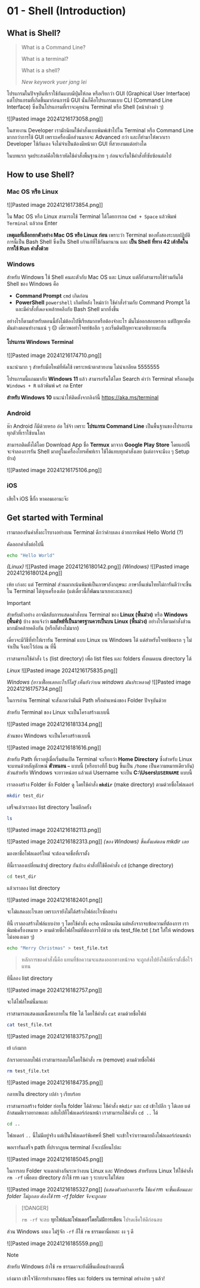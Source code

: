 # 01 - Shell (Introduction)

## What is Shell?

> What is a Command Line? 
> 
> What is a terminal? 
> 
> What is a shell? 
> 
> *New keywork yuer jang lei*

โปรแกรมในปัจจุบันที่เราใช้กันแบบมีปุ่มให้กด หรือเรียกว่า GUI (Graphical User Interface) แต่โปรแกรมที่เกิดขึ้นมาก่อนการมี GUI นั่นก็คือโปรแกรมแบบ CLI (Command Line Interface) ซึ่งเป็นโปรแกรมที่เราจะคุยผ่าน Terminal หรือ Shell (หน้าต่างดำ ๆ)

![[Pasted image 20241216173058.png]]

ในสายงาน Developer เรามักนิยมใช้คำสั่งแบบพิมพ์เข้าไปใน Terminal หรือ Command Line มากกว่าการใช้ GUI เพราะเครื่องมือส่วนมากจะ Advanced กว่า และก็ทำมาให้พวกเรา Developer ใช้กันเอง จึงไม่จำเป็นต้องมีหน้าตา GUI ที่สวยงามแต่อย่างใด

ในบทแรก จุดประสงค์คือให้เราหัดใช้คำสั่งพื้นฐานง่าย ๆ ก่อนจะเริ่มใช้คำสั่งที่ซับซ้อนต่อไป

## How to use Shell?

### Mac OS หรือ Linux

![[Pasted image 20241216173854.png]]

ใน Mac OS หรือ Linux สามารถใช้ Terminal ได้โดยการกด `Cmd + Space` แล้วพิมพ์ `Terminal` แล้วกด Enter

**เหตุผลที่เลือกยกตัวอย่าง Mac OS หรือ Linux ก่อน** เพราะว่า Terminal ของทั้งสองระบบปฏิบัติการนี้เป็น Bash Shell ซึ่งเป็น Shell เก่าแก่ที่ใช้กันมานาน และ **เป็น Shell ที่ทาง 42 เค้ายึดในการใช้ Run คำสั่งด้วย**
### Windows

สำหรับ Windows ใช้ Shell คนละตัวกับ Mac OS และ Linux แต่ก็ยังสามารถใช้ร่วมกันได้ Shell ของ Windows คือ 

- **Command Prompt** `cmd` เกิดก่อน
- **PowerShell** `powershell` เกิดทีหลัง ใหม่กว่า ใช้คำสั่งร่วมกับ Command Prompt ได้ และมีคำสั่งที่*พอจะ*คล้ายคลึงกับ Bash Shell มากยิ่งขึ้น

อย่างไรก็ตามสำหรับตอนนี้ยังไม่ต้องไปซีเรียสมากหรือต้องจำอะไร มันไม่ออกสอบหรอก แต่ปัญหาคือมันต่างตอนทำงานแน่ ๆ 😔 เดี๋ยวพอทำโจทย์ข้อลึก ๆ ละเริ่มติดปัญหาจะมาอธิบายละกัน
#### โปรแกรม Windows Terminal

![[Pasted image 20241216174710.png]]

แนะนำมาก ๆ สำหรับมือใหม่ที่หัดใช้ เพราะหน้าตาสวยงาม ไม่น่าเกลียด 5555555

โปรแกรมนี้แถมมากับ **Windows 11** แล้ว สามารถรันได้โดย Search คำว่า Terminal หรือกดปุ่ม `Windows + R` แล้วพิมพ์ `wt` กด Enter

**สำหรับ Windows 10** แนะนำให้ติดตั้งจากลิงก์นี้ https://aka.ms/terminal 

### Android

ห๊า Android ก็มีด้วยหรอ อ๋อ ใช่จ้า เพราะ **โปรแกรม Command Line** เป็นพื้นฐานของโปรแกรมทุกตัวที่เราใช้บนโลก

สามารถติดตั้งได้โดย Download App ชื่อ **Termux** มาจาก **Google Play Store** โดยแอปนี้จะจำลองการรัน Shell มาอยู่ในเครื่องโทรศัพท์เรา ใช้ได้แทบทุกคำสั่งเลย (แต่อาจจะมีงง ๆ Setup บ้าง)

![[Pasted image 20241216175106.png]]
### iOS

เสียใจ iOS ขี้กั้ก หาคอมเอานะจ๊ะ
## Get started with Terminal

เรามาลองรันคำสั่งอะไรบางอย่างบน Terminal ดีกว่าค้าบเตง ด้วยการพิมพ์ Hello World (?)

คัดลอกคำสั่งต่อไปนี้

```sh
echo "Hello World"
```

*(Linux)*
![[Pasted image 20241216180142.png]]
*(Windows)*
![[Pasted image 20241216180124.png]]

เห้ย เก่งอะ แต่ Terminal ส่วนมากเน้นพิมพ์เป็นภาษาอังกฤษนะ ภาษาอื่นเช่นไทยไม่การันตีว่าจะขึ้นใน Terminal ได้ทุกเครื่องเด้อ (แต่เดี๋ยวนี้ก็พัฒนามาเยอะละแหละ)

> [!IMPORTANT]
> สำหรับตัวอย่าง อาจมีสลับการแสดงคำสั่งบน Terminal ของ **Linux (พื้นม่วง)** หรือ **Windows (พื้นดำ)** บ้าง ขอแจ้งว่า **ผลลัพธ์ที่เป็นมาตรฐานควรเป็นบน Linux (พื้นม่วง)** อย่างไรก็ตามคำสั่งส่วนมากมักคล้ายคลึงกัน (หรือก็ต่างไม่มาก)
> 
> เดี๋ยวจะมีวิธีที่ทำให้เรารัน Terminal แบบ Linux บน Windows ได้ แต่สำหรับโจทย์ข้อแรก ๆ ไม่จำเป็น จึงละไว้ก่อน ณ ที่นี้

เราสามารถใช้คำสั่ง `ls` (list directory) เพื่อ list files และ folders ทั้งหมดบน directory ได้

*Linux*
![[Pasted image 20241216175835.png]]

*Windows (ยาวเฟื้อยเลยอะไรก็ไม่รู้ เห็นยังว่าบน windows มันประหลาด)*
![[Pasted image 20241216175734.png]]

ในการอ่าน Terminal จะสังเกตว่ามันมี Path หรือตำแหน่งของ Folder ปัจจุบันด้วย

สำหรับ Terminal ของ Linux จะเป็นโครงสร้างแบบนี้

![[Pasted image 20241216181334.png]]

ส่วนของ Windows จะเป็นโครงสร้างแบบนี้

![[Pasted image 20241216181616.png]]

สำหรับ Path ที่เราอยู่เมื่อเริ่มต้นเปิด Terminal จะเรียกว่า **Home Directory** ซึ่งสำหรับ Linux จะแทนด้วยสัญลักษณ์ **ตัวหนอน `~`** แบบนี้ (หรือบางทีก็ bug ขึ้นเป็น `/home` เป็นความหมายเดียวกัน) ส่วนสำหรับ Windows จะยาวหน่อย แล้วแต่ Username จะเป็น **C:\Users\\`USERNAME`** แบบนี้

เราลองสร้าง Folder ซัก Folder ดู โดยใช้คำสั่ง **`mkdir`** (make directory) ตามด้วยชื่อโฟลเดอร์

```sh
mkdir test_dir
```

เสร็จแล้วเราลอง list directory ใหม่อีกครั้ง

```sh
ls
```

![[Pasted image 20241216182113.png]]

![[Pasted image 20241216182313.png]]
*(ของ Windows) ขึ้นตั้งแต่ตอน mkdir เลย*

มองหาชื่อโฟลเดอร์ใหม่ จะต้องเจอชื่อที่เราตั้ง

ทีนี้เราลองเปลี่ยนเข้าสู่ directory กันบ้าง คำสั่งที่ใช้คือคำสั่ง `cd` (change directory)

```sh
cd test_dir
```

แล้วเราลอง list directory

![[Pasted image 20241216182401.png]]

จะไม่แสดงอะไรเลย เพราะเรายังไม่ได้สร้างไฟล์อะไรซักอย่าง

ทีนี้ เราลองสร้างไฟล์แบบง่าย ๆ โดยใช้คำสั่ง `echo`  เหมือนเดิม แต่หลังจากจบข้อความที่ต้องการ เราพิมพ์เครื่องหมาย > ตามด้วยชื่อไฟล์ใหม่ที่ต้องการไปด้วย เช่น test_file.txt (.txt ใส่ให้ windows ไม่งอแงเฉย ๆ)

```sh
echo "Merry Christmas" > test_file.txt
```

> หลักการของคำสั่งนี้คือ แทนที่ข้อความจะแสดงออกทางหน้าจอ จะถูกส่งไปยังไฟล์ที่เราตั้งชื่อไว้แทน

ทีนี้ลอง list directory

![[Pasted image 20241216182757.png]]

จะได้ไฟล์ใหม่นี้มาและ

เราสามารถแสดงผลเนื้อหาภายใน file ได้ โดยใช้คำสั่ง `cat` ตามด้วยชื่อไฟล์

```sh
cat test_file.txt
```

![[Pasted image 20241216183757.png]]

เย้ เก่งมาก

ถ้าเราอยากลบไฟล์ เราสามารถลบได้โดยใช้คำสั่ง `rm` (remove) ตามด้วยชื่อไฟล์

```sh
rm test_file.txt
```

![[Pasted image 20241216184735.png]]

กลายเป็น directory เปล่า ๆ เรียบร้อย

เราสามารถสร้าง folder ย่อยใน folder ได้ด้วยนะ ใช้คำสั่ง `mkdir` และ `cd` เข้าไปลึก ๆ ได้เลย แต่ถ้าสมมติเราอยากพอละ กลับไปที่โฟลเดอร์ก่อนหน้า เราสามารถใช้คำสั่ง `cd ..` ได้

```sh
cd ..
```

โฟลเดอร์ `..` นี้ไม่มีอยู่จริง แต่เป็นโฟลเดอร์พิเศษที่ Shell จะเข้าใจว่าเราหมายถึงโฟลเดอร์ก่อนหน้า

พอเรารันเสร็จ path ที่ปรากฏบน terminal ก็จะเปลี่ยนไปละ

![[Pasted image 20241216185045.png]]

ในการลบ Folder จะแตกต่างกันระหว่างบน Linux และ Windows สำหรับบน Linux ให้ใช้คำสั่ง `rm -rf` เพื่อลบ directory ถ้าใช้ rm เฉย ๆ ระบบจะไม่ให้ลบ

![[Pasted image 20241216185327.png]]
*(แสดงตัวอย่างการรัน ใช้แค่ rm จะขึ้นเตือนและ folder ไม่ถูกลบ ต้องใช้ rm -rf folder จึงจะถูกลบ*

> [!DANGER]
> 
> `rm -rf` จะลบ **ทุกไฟล์และโฟลเดอร์โดยไม่มีการเตือน** โปรดเช็คให้ดีก่อนลบ

ส่วน Windows งอแง ไม่รู้จัก `-rf` ก็ใช้ `rm` ธรรมดานี่แหละ งง ๆ ดี

![[Pasted image 20241216185559.png]]

> [!NOTE]
> สำหรับ Windows ถ้าใช้ `rm` ธรรมดาจะยังมีขึ้นเตือนบ้างแบบนี้

เก่งมาก เข้าใจวิธีการทำงานของ files และ folders บน terminal อย่างง่าย ๆ แล้ว!